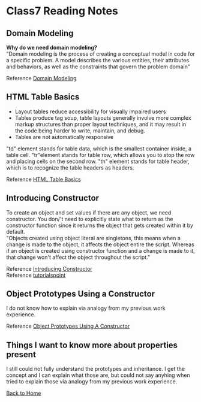 # Class7 Reading Notes

## Domain Modeling

**Why do we need domain modeling?**  
"Domain modeling is the process of creating a conceptual model in code for a specific problem. A model describes the various entities, their attributes and behaviors, as well as the constraints that govern the problem domain"

Reference [Domain Modeling](https://github.com/codefellows/domain_modeling#domain-modeling)  

## HTML Table Basics

- Layout tables reduce accessibility for visually impaired users
- Tables produce tag soup, table layouts generally involve more complex markup structures than proper layout techniques, and it may result in the code being harder to write, maintain, and debug.
- Tables are not automatically responsive

"td" element stands for table data, which is the smallest container inside, a table cell. "tr"element stands for table row, which allows you to stop the row and placing cells on the second row. "th" element stands for table header, which is to recognize the table headers as headers.

Reference [HTML Table Basics](https://developer.mozilla.org/en-US/docs/Learn/HTML/Tables/Basics)  

## Introducing Constructor

To create an object and set values if there are any object, we need constructor. You don/'t need to explicitly state what to return as the constructor function since it returns the object that gets created within it by default.  
"Objects created using object literal are singletons, this means when a change is made to the object, it affects the object entire the script. Whereas if an object is created using constructor function and a change is made to it, that change won't affect the object throughout the script."

Reference [Introducing Constructor](https://developer.mozilla.org/en-US/docs/Learn/JavaScript/Objects/Basics#introducing_constructors)  
Reference [tutorialspoint](https://www.tutorialspoint.com/what-is-the-main-difference-between-objects-created-using-object-literal-and-constructor-function#:~:text=Objects%20created%20using%20object%20literal%20are%20singletons%2C%20this%20means%20when,the%20object%20throughout%20the%20script.)  

## Object Prototypes Using a Constructor

I do not know how to explain via analogy from my previous work experience.

Reference [Object Prototypes Using A Constructor](https://ui.dev/beginners-guide-to-javascript-prototype)  

## Things I want to know more about properties present

I still could not fully understand the prototypes and inheritance. I get the concept and I can explain what those are, but could not say anyhing when tried to explain those via analogy from my previous work experience.

[Back to Home](../../README.md)
